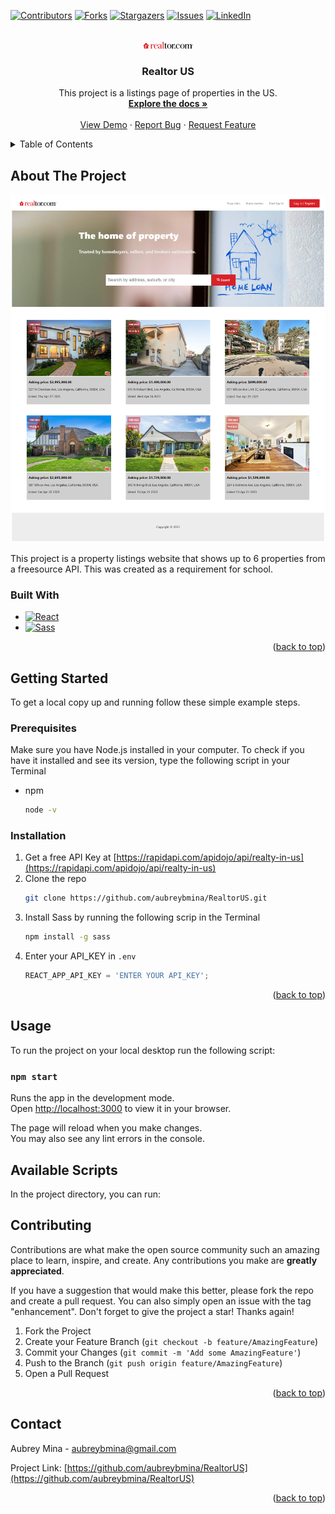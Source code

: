 <!-- REFERENCES --> 
[![Contributors][contributors-shield]][contributors-url]
[![Forks][forks-shield]][forks-url]
[![Stargazers][stars-shield]][stars-url]
[![Issues][issues-shield]][issues-url]
[![LinkedIn][linkedin-shield]][linkedin-url]

<!-- PROJECT LOGO -->
<br />
<div align="center">
  <a href="https://github.com/aubreybmina/RealtorUS.git">
    <img src="src/images/realtorus.svg" alt="Logo" width="80">
  </a>

<h3 align="center">Realtor US</h3>

  <p align="center">
    This project is a listings page of properties in the US.
    <br />
    <a href="https://github.com/aubreybmina/RealtorUS"><strong>Explore the docs »</strong></a>
    <br />
    <br />
    <a href="https://github.com/aubreybmina/RealtorUS">View Demo</a>
    ·
    <a href="https://github.com/aubreybmina/RealtorUS/issues">Report Bug</a>
    ·
    <a href="https://github.com/aubreybmina/RealtorUS/issues">Request Feature</a>
  </p>
</div>

<!-- TABLE OF CONTENTS -->
<details>
  <summary>Table of Contents</summary>
  <ol>
    <li>
      <a href="#about-the-project">About The Project</a>
      <ul>
        <li><a href="#built-with">Built With</a></li>
      </ul>
    </li>
    <li>
      <a href="#getting-started">Getting Started</a>
      <ul>
        <li><a href="#prerequisites">Prerequisites</a></li>
        <li><a href="#installation">Installation</a></li>
      </ul>
    </li>
    <li><a href="#usage">Usage</a></li>
    <li><a href="#contributing">Contributing</a></li>
    <li><a href="#contact">Contact</a></li>
  </ol>
</details>

<!-- ABOUT THE PROJECT -->
## About The Project

[![Product Name Screen Shot][product-screenshot]](https://example.com)

This project is a property listings website that shows up to 6 properties from a freesource API. This was created as a requirement for school.


### Built With

* [![React][React.js]][React-url]
* [![Sass][sass-lang.com]][Sass-url]

<p align="right">(<a href="#readme-top">back to top</a>)</p>


<!-- GETTING STARTED -->
## Getting Started

To get a local copy up and running follow these simple example steps.


### Prerequisites

Make sure you have Node.js installed in your computer. To check if you have it installed and see its version, type the following script in your Terminal
* npm
  ```sh
  node -v
  ```
  
### Installation

1. Get a free API Key at [https://rapidapi.com/apidojo/api/realty-in-us](https://rapidapi.com/apidojo/api/realty-in-us)
2. Clone the repo
   ```sh
   git clone https://github.com/aubreybmina/RealtorUS.git
   ```
3. Install Sass by running the following scrip in the Terminal
   ```sh
   npm install -g sass
   ```
4. Enter your API_KEY in `.env`
   ```js
   REACT_APP_API_KEY = 'ENTER YOUR API_KEY';
   ```

<p align="right">(<a href="#readme-top">back to top</a>)</p>


<!-- USAGE -->
## Usage

To run the project on your local desktop run the following script:

### `npm start`

Runs the app in the development mode.\
Open [http://localhost:3000](http://localhost:3000) to view it in your browser.

The page will reload when you make changes.\
You may also see any lint errors in the console.


## Available Scripts

In the project directory, you can run:


<!-- CONTRIBUTING -->
## Contributing

Contributions are what make the open source community such an amazing place to learn, inspire, and create. Any contributions you make are **greatly appreciated**.

If you have a suggestion that would make this better, please fork the repo and create a pull request. You can also simply open an issue with the tag "enhancement".
Don't forget to give the project a star! Thanks again!

1. Fork the Project
2. Create your Feature Branch (`git checkout -b feature/AmazingFeature`)
3. Commit your Changes (`git commit -m 'Add some AmazingFeature'`)
4. Push to the Branch (`git push origin feature/AmazingFeature`)
5. Open a Pull Request

<p align="right">(<a href="#readme-top">back to top</a>)</p>


<!-- CONTACT -->
## Contact

Aubrey Mina - aubreybmina@gmail.com

Project Link: [https://github.com/aubreybmina/RealtorUS](https://github.com/aubreybmina/RealtorUS)

<p align="right">(<a href="#readme-top">back to top</a>)</p>


<!-- MARKDOWN LINKS & IMAGES -->
[contributors-shield]: https://img.shields.io/github/contributors/aubreybmina/RealtorUS.svg?style=for-the-badge
[contributors-url]: https://github.com/aubreybmina/RealtorUS/graphs/contributors
[forks-shield]: https://img.shields.io/github/forks/aubreybmina/RealtorUS.svg?style=for-the-badge
[forks-url]: https://github.com/aubreybmina/RealtorUS/network/members
[stars-shield]: https://img.shields.io/github/stars/aubreybmina/RealtorUS.svg?style=for-the-badge
[stars-url]: https://github.com/aubreybmina/RealtorUS/stargazers
[issues-shield]: https://img.shields.io/github/issues/aubreybmina/RealtorUS.svg?style=for-the-badge
[issues-url]: https://github.com/aubreybmina/RealtorUS/issues
[linkedin-shield]: https://img.shields.io/badge/-LinkedIn-black.svg?style=for-the-badge&logo=linkedin&colorB=555
[linkedin-url]: https://www.linkedin.com/in/aubrey-blancas/
[product-screenshot]: src/images/screenshot.png
[React.js]: https://img.shields.io/badge/React-20232A?style=for-the-badge&logo=react&logoColor=61DAFB
[React-url]: https://reactjs.org/
[Sass-lang.com]: https://img.shields.io/badge/Sass-20232A?style=for-the-badge&logo=sass&logoColor=CF649A
[Sass-url]: https://sass-lang.com/
